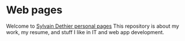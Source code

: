 # Web pages
Welcome to [Sylvain Dethier personal pages][url]
This repository is about my work, my resume, and stuff I like in IT and web app development.


[url]: https://sylvaindethier.github.io/
